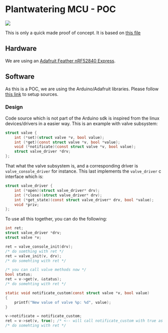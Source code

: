 # Plantwatering MCU - POC

![](https://github.com/plantwatering/plantwatering-mcu-poc/workflows/CI/badge.svg)

This is only a quick made proof of concept.
It is based on [this file](https://github.com/adafruit/Adafruit_nRF52_Arduino/blob/master/libraries/Bluefruit52Lib/examples/Peripheral/custom_hrm/custom_hrm.ino)

## Hardware

We are using an [Adafruit Feather nRF52840 Express](https://www.adafruit.com/product/4062).

## Software

As this is a POC, we are using the Arduino/Adafruit libraries. Please follow [this link](https://learn.adafruit.com/introducing-the-adafruit-nrf52840-feather/arduino-bsp-setup)
to setup sources.

### Design

Code source which is not part of the Arduino sdk is inspired from the linux devices/drivers
in a easier way. This is an example with valve subsystem:
```c
struct valve {
    int (*set)(struct valve *v, bool value);
    int (*get)(const struct valve *v, bool *value);
    void (*notificate)(const struct valve *v, bool value);
    struct valve_driver *drv;
};
```
That what the valve subsystem is, and a corresponding driver is ``valve_console_driver``
for instance. This last implements the ``valve_driver`` c interface which is:
```c
struct valve_driver {
    int (*open)(struct valve_driver* drv);
    int (*close)(struct valve_driver* drv);
    int (*get_state)(const struct valve_driver* drv, bool *value);
    void *priv;
};
```
To use all this together, you can do the following:
```c
int ret;
struct valve_driver *drv;
struct valve *v;

ret = valve_console_init(drv);
/* do somthing with ret */
ret = valve_init(v, drv);
/* do somehting with ret */

/* you can call valve methods now */
bool status;
ret = v->get(v, &status);
/* do somehting with ret */

static void notificate_custom(const struct valve *v, bool value)
{
    printf("New value of valve %p: %d", value);
}

v->notificate = notificate_custom;
ret = v->set(v, true); /* <-- will call notificate_custom with true as a value */
/* do somehting with ret */
```
